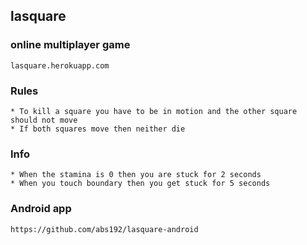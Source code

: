## lasquare

### online multiplayer game

`lasquare.herokuapp.com`

### Rules
    * To kill a square you have to be in motion and the other square should not move
    * If both squares move then neither die

### Info
    * When the stamina is 0 then you are stuck for 2 seconds
    * When you touch boundary then you get stuck for 5 seconds
### Android app
`https://github.com/abs192/lasquare-android`
